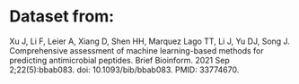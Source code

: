 # Dataset from:	

Xu J, Li F, Leier A, Xiang D, Shen HH, Marquez Lago TT, Li J, Yu DJ, Song J. Comprehensive assessment of machine learning-based methods for predicting antimicrobial peptides. Brief Bioinform. 2021 Sep 2;22(5):bbab083. doi: 10.1093/bib/bbab083. PMID: 33774670.
